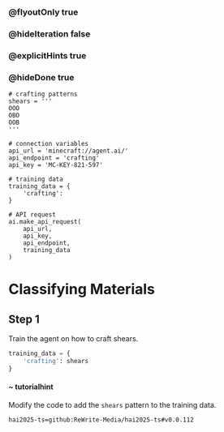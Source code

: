 ### @flyoutOnly true
### @hideIteration false
### @explicitHints true
### @hideDone true

```python-template
# crafting patterns
shears = '''
OOO
OBO
OOB
'''
 
# connection variables
api_url = 'minecraft://agent.ai/'
api_endpoint = 'crafting'
api_key = 'MC-KEY-821-597'
 
# training data
training_data = {
    'crafting': 
}
 
# API request
ai.make_api_request(
    api_url,
    api_key,
    api_endpoint,
    training_data
)
```

# Classifying Materials

## Step 1
Train the agent on how to craft shears.

```python
training_data = {
    'crafting': shears
}
```
#### ~ tutorialhint 
Modify the code to add the `shears` pattern to the training data.


```package
hai2025-ts=github:ReWrite-Media/hai2025-ts#v0.0.112
```
